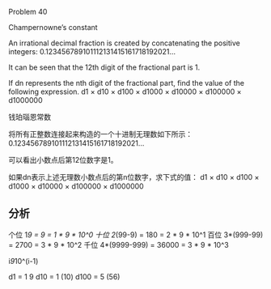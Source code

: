 
Problem 40

Champernowne’s constant

An irrational decimal fraction is created by concatenating the positive integers:
0.123456789101112131415161718192021…

It can be seen that the 12th digit of the fractional part is 1.

If dn represents the nth digit of the fractional part, find the value of the following expression.
d1 × d10 × d100 × d1000 × d10000 × d100000 × d1000000

钱珀瑙恩常数

将所有正整数连接起来构造的一个十进制无理数如下所示：
0.123456789101112131415161718192021…

可以看出小数点后第12位数字是1。

如果dn表示上述无理数小数点后的第n位数字，求下式的值：
d1 × d10 × d100 × d1000 × d10000 × d100000 × d1000000

## 分析

个位 1*9 = 9 = 1 * 9 * 10^0
十位 2*(99-9) = 180 = 2 * 9 * 10^1
百位 3*(999-99) = 2700 = 3 * 9 * 10^2
千位 4*(9999-999) = 36000 = 3 * 9 * 10^3

i*9*10^(i-1)

d1 = 1 9 
d10 = 1  (10)
d100 = 5 (56) 
